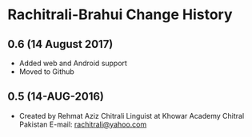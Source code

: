 Rachitrali-Brahui Change History
=======================

0.6 (14 August 2017)
-----------------

* Added web and Android support
* Moved to Github


0.5 (14-AUG-2016)
-----------------
* Created by Rehmat Aziz Chitrali Linguist at Khowar Academy Chitral Pakistan E-mail: rachitrali@yahoo.com

